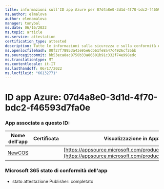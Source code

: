```yaml
---
title: informazioni sull'ID app Azure per 07d4a8e0-3d1d-4f70-bdc2-f46593d7fa0e
ms.author: elmalova
author: elenamalova
manager: tonybal
ms.date: 06/16/2022
ms.topic: article
ms.service: attestation
certification_type: attested
description: Tutte le informazioni sulla sicurezza e sulla conformità disponibili per 07d4a8e0-3d1d-4f70-bdc2-f46593d7fa0e.
ms.openlocfilehash: 00f27f78953a43e95e6cb61fe8a47c4926cf26bb
ms.sourcegitcommit: bb53eca8ac8750b33a86501b91c332f74e998edc
ms.translationtype: MT
ms.contentlocale: it-IT
ms.lasthandoff: 06/17/2022
ms.locfileid: "66132771"
---
```

# <a name="azure-app-id-07d4a8e0-3d1d-4f70-bdc2-f46593d7fa0e"></a>ID app Azure: 07d4a8e0-3d1d-4f70-bdc2-f46593d7fa0e


### <a name="apps-associated-with-this-id"></a>App associate a questo ID:
| **Nome dell'app** | **Certificata** | **Visualizzazione in AppSource** |
|--------------|---------------|-----------------------|
| [NewCOS](../forward/WA200001104.md) |  | [https://appsource.microsoft.com/product/office/WA200001104](https://appsource.microsoft.com/product/office/WA200001104) |

### <a name="microsoft-365-app-compliance-status"></a>Microsoft 365 stato di conformità dell'app
- stato attestazione Publisher: completato

